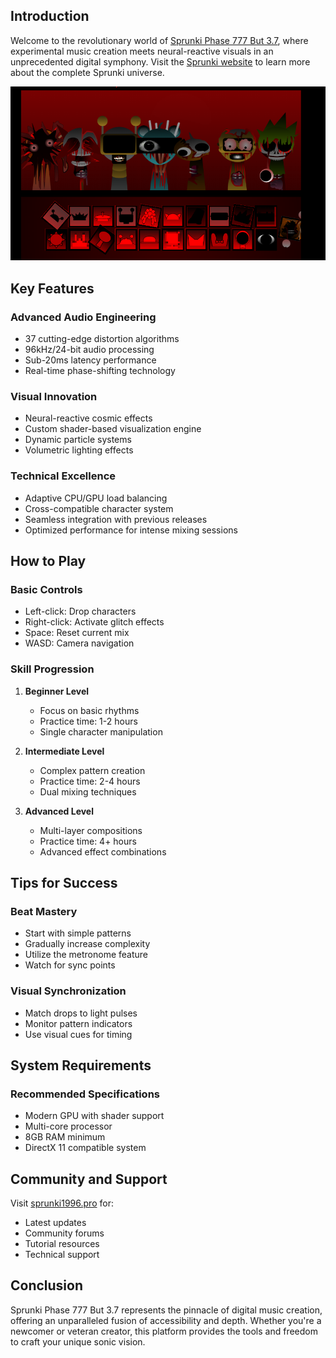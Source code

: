 ## Introduction

Welcome to the revolutionary world of [Sprunki Phase 777 But 3.7](https://sprunki1996.pro/games/sprunki-phase-777-but-3-7), where experimental music creation meets neural-reactive visuals in an unprecedented digital symphony. Visit the [Sprunki website](https://sprunki1996.pro/) to learn more about the complete Sprunki universe.

![Sprunki Phase 777 But 3.7](/Sprunki%20Phase%20777%20But%203.7.png)

## Key Features

### Advanced Audio Engineering

- 37 cutting-edge distortion algorithms
- 96kHz/24-bit audio processing
- Sub-20ms latency performance
- Real-time phase-shifting technology

### Visual Innovation

- Neural-reactive cosmic effects
- Custom shader-based visualization engine
- Dynamic particle systems
- Volumetric lighting effects

### Technical Excellence

- Adaptive CPU/GPU load balancing
- Cross-compatible character system
- Seamless integration with previous releases
- Optimized performance for intense mixing sessions

## How to Play

### Basic Controls

- Left-click: Drop characters
- Right-click: Activate glitch effects
- Space: Reset current mix
- WASD: Camera navigation

### Skill Progression

1. **Beginner Level**

   - Focus on basic rhythms
   - Practice time: 1-2 hours
   - Single character manipulation

2. **Intermediate Level**

   - Complex pattern creation
   - Practice time: 2-4 hours
   - Dual mixing techniques

3. **Advanced Level**
   - Multi-layer compositions
   - Practice time: 4+ hours
   - Advanced effect combinations

## Tips for Success

### Beat Mastery

- Start with simple patterns
- Gradually increase complexity
- Utilize the metronome feature
- Watch for sync points

### Visual Synchronization

- Match drops to light pulses
- Monitor pattern indicators
- Use visual cues for timing

## System Requirements

### Recommended Specifications

- Modern GPU with shader support
- Multi-core processor
- 8GB RAM minimum
- DirectX 11 compatible system

## Community and Support

Visit [sprunki1996.pro](https://sprunki1996.pro/) for:

- Latest updates
- Community forums
- Tutorial resources
- Technical support

## Conclusion

Sprunki Phase 777 But 3.7 represents the pinnacle of digital music creation, offering an unparalleled fusion of accessibility and depth. Whether you're a newcomer or veteran creator, this platform provides the tools and freedom to craft your unique sonic vision.
